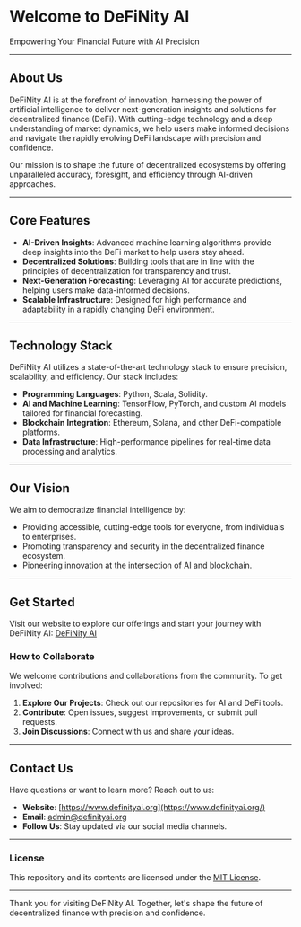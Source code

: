 # Welcome to DeFiNity AI

Empowering Your Financial Future with AI Precision

---

## About Us
DeFiNity AI is at the forefront of innovation, harnessing the power of artificial intelligence to deliver next-generation insights and solutions for decentralized finance (DeFi). With cutting-edge technology and a deep understanding of market dynamics, we help users make informed decisions and navigate the rapidly evolving DeFi landscape with precision and confidence.

Our mission is to shape the future of decentralized ecosystems by offering unparalleled accuracy, foresight, and efficiency through AI-driven approaches.

---

## Core Features

- **AI-Driven Insights**: Advanced machine learning algorithms provide deep insights into the DeFi market to help users stay ahead.
- **Decentralized Solutions**: Building tools that are in line with the principles of decentralization for transparency and trust.
- **Next-Generation Forecasting**: Leveraging AI for accurate predictions, helping users make data-informed decisions.
- **Scalable Infrastructure**: Designed for high performance and adaptability in a rapidly changing DeFi environment.

---

## Technology Stack

DeFiNity AI utilizes a state-of-the-art technology stack to ensure precision, scalability, and efficiency. Our stack includes:

- **Programming Languages**: Python, Scala, Solidity.
- **AI and Machine Learning**: TensorFlow, PyTorch, and custom AI models tailored for financial forecasting.
- **Blockchain Integration**: Ethereum, Solana, and other DeFi-compatible platforms.
- **Data Infrastructure**: High-performance pipelines for real-time data processing and analytics.

---

## Our Vision
We aim to democratize financial intelligence by:
- Providing accessible, cutting-edge tools for everyone, from individuals to enterprises.
- Promoting transparency and security in the decentralized finance ecosystem.
- Pioneering innovation at the intersection of AI and blockchain.

---

## Get Started

Visit our website to explore our offerings and start your journey with DeFiNity AI: [DeFiNity AI](https://www.definityai.org/)

### How to Collaborate
We welcome contributions and collaborations from the community. To get involved:
1. **Explore Our Projects**: Check out our repositories for AI and DeFi tools.
2. **Contribute**: Open issues, suggest improvements, or submit pull requests.
3. **Join Discussions**: Connect with us and share your ideas.

---

## Contact Us

Have questions or want to learn more? Reach out to us:
- **Website**: [https://www.definityai.org](https://www.definityai.org/)
- **Email**: admin@definityai.org
- **Follow Us**: Stay updated via our social media channels.

---

### License

This repository and its contents are licensed under the [MIT License](LICENSE).

---

Thank you for visiting DeFiNity AI. Together, let's shape the future of decentralized finance with precision and confidence.
